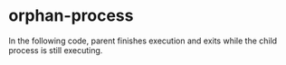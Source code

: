 # orphan-process
In the following code, parent finishes execution and exits while the child process is still executing.
